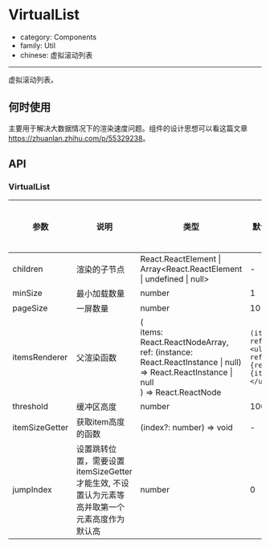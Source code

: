 # VirtualList

-   category: Components
-   family: Util
-   chinese: 虚拟滚动列表

---

虚拟滚动列表。

## 何时使用

主要用于解决大数据情况下的渲染速度问题。组件的设计思想可以看这篇文章 <a href="https://zhuanlan.zhihu.com/p/55329238" target="_blank">https&#x3A;//zhuanlan.zhihu.com/p/55329238</a>。

## API

### VirtualList

| 参数           | 说明                                                                                           | 类型                                                                                                                                           | 默认值                                       | 是否必填 |
| -------------- | ---------------------------------------------------------------------------------------------- | ---------------------------------------------------------------------------------------------------------------------------------------------- | -------------------------------------------- | -------- |
| children       | 渲染的子节点                                                                                   | React.ReactElement \| Array\<React.ReactElement \| undefined \| null>                                                                          | -                                            |          |
| minSize        | 最小加载数量                                                                                   | number                                                                                                                                         | 1                                            |          |
| pageSize       | 一屏数量                                                                                       | number                                                                                                                                         | 10                                           |          |
| itemsRenderer  | 父渲染函数                                                                                     | (<br/> items: React.ReactNodeArray,<br/> ref: (instance: React.ReactInstance \| null) => React.ReactInstance \| null<br/> ) => React.ReactNode | `(items, ref) => <ul ref={ref}>{items}</ul>` |          |
| threshold      | 缓冲区高度                                                                                     | number                                                                                                                                         | 100                                          |          |
| itemSizeGetter | 获取item高度的函数                                                                             | (index?: number) => void                                                                                                                       | -                                            |          |
| jumpIndex      | 设置跳转位置，需要设置 itemSizeGetter 才能生效, 不设置认为元素等高并取第一个元素高度作为默认高 | number                                                                                                                                         | 0                                            |          |
